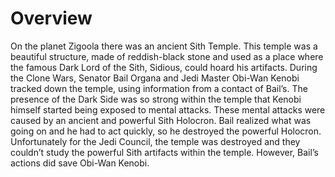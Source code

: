 # Overview

On the planet Zigoola there was an ancient Sith Temple.
This temple was a beautiful structure, made of reddish-black stone and used as a place where the famous Dark Lord of the Sith, Sidious, could hoard his artifacts.
During the Clone Wars, Senator Bail Organa and Jedi Master Obi-Wan Kenobi tracked down the temple, using information from a contact of Bail’s.
The presence of the Dark Side was so strong within the temple that Kenobi himself started being exposed to mental attacks.
These mental attacks were caused by an ancient and powerful Sith Holocron.
Bail realized what was going on and he had to act quickly, so he destroyed the powerful Holocron.
Unfortunately for the Jedi Council, the temple was destroyed and they couldn’t study the powerful Sith artifacts within the temple.
However, Bail’s actions did save Obi-Wan Kenobi.
